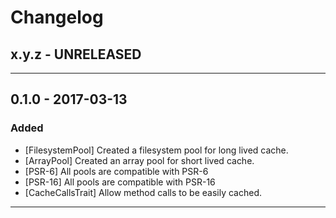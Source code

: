 Changelog
=========

## x.y.z - UNRELEASED

--------

## 0.1.0 - 2017-03-13

### Added

* [FilesystemPool] Created a filesystem pool for long lived cache.
* [ArrayPool] Created an array pool for short lived cache.
* [PSR-6] All pools are compatible with PSR-6
* [PSR-16] All pools are compatible with PSR-16
* [CacheCallsTrait] Allow method calls to be easily cached.

--------
